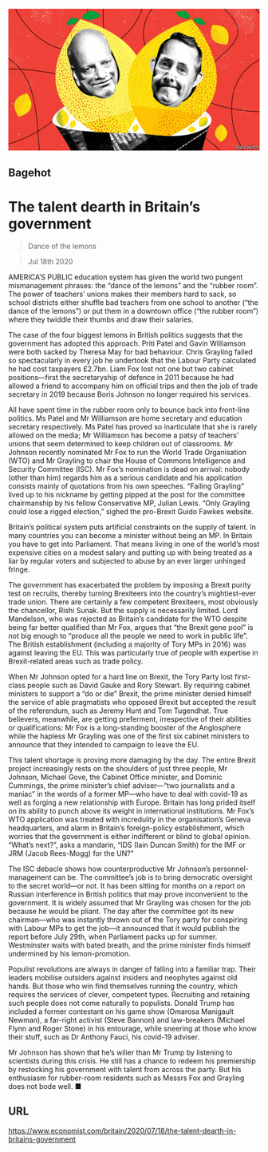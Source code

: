 ![](./images/20200718_BRD000.jpg)

## Bagehot

# The talent dearth in Britain’s government

> Dance of the lemons

> Jul 18th 2020

AMERICA’S PUBLIC education system has given the world two pungent mismanagement phrases: the “dance of the lemons” and the “rubber room”. The power of teachers’ unions makes their members hard to sack, so school districts either shuffle bad teachers from one school to another (“the dance of the lemons”) or put them in a downtown office (“the rubber room”) where they twiddle their thumbs and draw their salaries.

The case of the four biggest lemons in British politics suggests that the government has adopted this approach. Priti Patel and Gavin Williamson were both sacked by Theresa May for bad behaviour. Chris Grayling failed so spectacularly in every job he undertook that the Labour Party calculated he had cost taxpayers £2.7bn. Liam Fox lost not one but two cabinet positions—first the secretaryship of defence in 2011 because he had allowed a friend to accompany him on official trips and then the job of trade secretary in 2019 because Boris Johnson no longer required his services.

All have spent time in the rubber room only to bounce back into front-line politics. Ms Patel and Mr Williamson are home secretary and education secretary respectively. Ms Patel has proved so inarticulate that she is rarely allowed on the media; Mr Williamson has become a patsy of teachers’ unions that seem determined to keep children out of classrooms. Mr Johnson recently nominated Mr Fox to run the World Trade Organisation (WTO) and Mr Grayling to chair the House of Commons Intelligence and Security Committee (ISC). Mr Fox’s nomination is dead on arrival: nobody (other than him) regards him as a serious candidate and his application consists mainly of quotations from his own speeches. “Failing Grayling” lived up to his nickname by getting pipped at the post for the committee chairmanship by his fellow Conservative MP, Julian Lewis. “Only Grayling could lose a rigged election,” sighed the pro-Brexit Guido Fawkes website.

Britain’s political system puts artificial constraints on the supply of talent. In many countries you can become a minister without being an MP. In Britain you have to get into Parliament. That means living in one of the world’s most expensive cities on a modest salary and putting up with being treated as a liar by regular voters and subjected to abuse by an ever larger unhinged fringe.

The government has exacerbated the problem by imposing a Brexit purity test on recruits, thereby turning Brexiteers into the country’s mightiest-ever trade union. There are certainly a few competent Brexiteers, most obviously the chancellor, Rishi Sunak. But the supply is necessarily limited. Lord Mandelson, who was rejected as Britain’s candidate for the WTO despite being far better qualified than Mr Fox, argues that “the Brexit gene pool” is not big enough to “produce all the people we need to work in public life”. The British establishment (including a majority of Tory MPs in 2016) was against leaving the EU. This was particularly true of people with expertise in Brexit-related areas such as trade policy.

When Mr Johnson opted for a hard line on Brexit, the Tory Party lost first-class people such as David Gauke and Rory Stewart. By requiring cabinet ministers to support a “do or die” Brexit, the prime minister denied himself the service of able pragmatists who opposed Brexit but accepted the result of the referendum, such as Jeremy Hunt and Tom Tugendhat. True believers, meanwhile, are getting preferment, irrespective of their abilities or qualifications: Mr Fox is a long-standing booster of the Anglosphere while the hapless Mr Grayling was one of the first six cabinet ministers to announce that they intended to campaign to leave the EU.

This talent shortage is proving more damaging by the day. The entire Brexit project increasingly rests on the shoulders of just three people, Mr Johnson, Michael Gove, the Cabinet Office minister, and Dominic Cummings, the prime minister’s chief adviser—“two journalists and a maniac” in the words of a former MP—who have to deal with covid-19 as well as forging a new relationship with Europe. Britain has long prided itself on its ability to punch above its weight in international institutions. Mr Fox’s WTO application was treated with incredulity in the organisation’s Geneva headquarters, and alarm in Britain’s foreign-policy establishment, which worries that the government is either indifferent or blind to global opinion. “What’s next?”, asks a mandarin, “IDS (Iain Duncan Smith) for the IMF or JRM (Jacob Rees-Mogg) for the UN?”

The ISC debacle shows how counterproductive Mr Johnson’s personnel-management can be. The committee’s job is to bring democratic oversight to the secret world—or not. It has been sitting for months on a report on Russian interference in British politics that may prove inconvenient to the government. It is widely assumed that Mr Grayling was chosen for the job because he would be pliant. The day after the committee got its new chairman—who was instantly thrown out of the Tory party for conspiring with Labour MPs to get the job—it announced that it would publish the report before July 29th, when Parliament packs up for summer. Westminster waits with bated breath, and the prime minister finds himself undermined by his lemon-promotion.

Populist revolutions are always in danger of falling into a familiar trap. Their leaders mobilise outsiders against insiders and neophytes against old hands. But those who win find themselves running the country, which requires the services of clever, competent types. Recruiting and retaining such people does not come naturally to populists. Donald Trump has included a former contestant on his game show (Omarosa Manigault Newman), a far-right activist (Steve Bannon) and law-breakers (Michael Flynn and Roger Stone) in his entourage, while sneering at those who know their stuff, such as Dr Anthony Fauci, his covid-19 adviser.

Mr Johnson has shown that he’s wilier than Mr Trump by listening to scientists during this crisis. He still has a chance to redeem his premiership by restocking his government with talent from across the party. But his enthusiasm for rubber-room residents such as Messrs Fox and Grayling does not bode well. ■

## URL

https://www.economist.com/britain/2020/07/18/the-talent-dearth-in-britains-government
